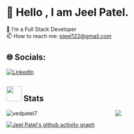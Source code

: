 # 💫 Hello  , I am Jeel Patel.
🌱 I’m a Full Stack Developer<br>📫 How to reach me: pjeel122@gmail.com


## 🌐 Socials:
[![LinkedIn](https://img.shields.io/badge/LinkedIn-%230077B5.svg?logo=linkedin&logoColor=white)](https://in.linkedin.com/in/iamj33l)


## <img src="https://media.giphy.com/media/cj87CxfRtrUifF3Ryk/giphy.gif" width="40"> Stats

<p align="center">
<img align="left" src="https://github-readme-stats.vercel.app/api/top-langs?username=iamj33l&show_icons=true&locale=en&layout=compact" alt="vedpatel7"&theme=github-compact />
  <img  src="https://github-readme-stats.vercel.app/api?username=iamj33l&show_icons=true&hide_border=true&theme=radical" />

</p>

[![Jeel Patel's github activity graph](https://github-readme-activity-graph.vercel.app/graph?username=iamj33l&bg_color=000000&color=d1f6ff&line=39a9fe&point=ffffff&area=true&hide_border=true)](https://github.com/ashutosh00710/github-readme-activity-graph)
